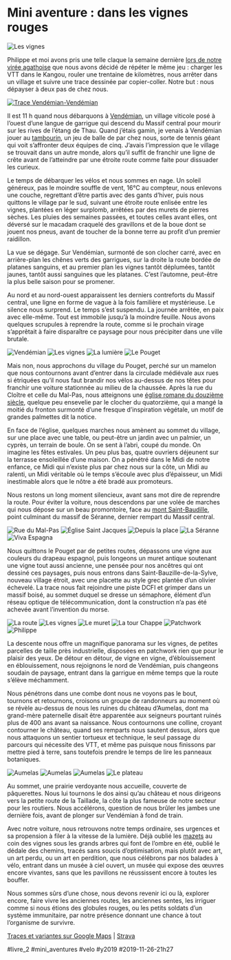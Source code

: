# Mini aventure : dans les vignes rouges

![Les vignes](_i/IMG_7718.webp)

Philippe et moi avons pris une telle claque la semaine dernière [lors de notre virée agathoise](bikepacking-mini-aventure.md) que nous avons décidé de répéter le même jeu : charger les VTT dans le Kangou, rouler une trentaine de kilomètres, nous arrêter dans un village et suivre une trace dessinée par copier-coller. Notre but : nous dépayser à deux pas de chez nous.

[![Trace Vendémian-Vendémian](_i/vendemian1.webp)](https://drive.google.com/open?id=1F2f9N3wKvtDhRG7OhlFi9yl2szTu3QVX&usp=sharing)

Il est 11 h quand nous débarquons à [Vendémian](https://fr.wikipedia.org/wiki/Vend%C3%A9mian), un village viticole posé à l’ouest d’une langue de garrigue qui descend du Massif central pour mourir sur les rives de l’étang de Thau. Quand j’étais gamin, je venais à Vendémian jouer au [tambourin](https://fr.wikipedia.org/wiki/Balle_au_tambourin), un jeu de balle de par chez nous, sorte de tennis géant qui voit s’affronter deux équipes de cinq. J’avais l’impression que le village se trouvait dans un autre monde, alors qu’il suffit de franchir une ligne de crête avant de l’atteindre par une étroite route comme faite pour dissuader les curieux.

Le temps de débarquer les vélos et nous sommes en nage. Un soleil généreux, pas le moindre souffle de vent, 16°C au compteur, nous enlevons une couche, regrettant d’être partis avec des gants d’hiver, puis nous quittons le village par le sud, suivant une étroite route enlisée entre les vignes, plantées en léger surplomb, arrêtées par des murets de pierres sèches. Les pluies des semaines passées, et toutes celles avant elles, ont déversé sur le macadam craquelé des gravillons et de la boue dont se jouent nos pneus, avant de toucher de la bonne terre au profit d’un premier raidillon.

La vue se dégage. Sur Vendémian, surmonté de son clocher carré, avec en arrière-plan les chênes verts des garrigues, sur la droite la route bordée de platanes sanguins, et au premier plan les vignes tantôt déplumées, tantôt jaunes, tantôt aussi sanguines que les platanes. C’est l’automne, peut-être la plus belle saison pour se promener.

Au nord et au nord-ouest apparaissent les derniers contreforts du Massif central, une ligne en forme de vague à la fois familière et mystérieuse. Le silence nous surprend. Le temps s’est suspendu. La journée arrêtée, en paix avec elle-même. Tout est immobile jusqu’à la moindre feuille. Nous avons quelques scrupules à reprendre la route, comme si le prochain virage s’apprêtait à faire disparaître ce paysage pour nous précipiter dans une ville brutale.

![Vendémian](_i/IMG_7618.webp)
![Les vignes](_i/IMG_7625.webp)
![La lumière](_i/IMG_7640.webp)
![Le Pouget](_i/IMG_7656.webp)

Mais non, nous approchons du village du Pouget, perché sur un mamelon que nous contournons avant d’entrer dans la circulade médiévale aux rues si étriquées qu’il nous faut brandir nos vélos au-dessus de nos têtes pour franchir une voiture stationnée au milieu de la chaussée. Après la rue du Cloître et celle du Mal-Pas, nous atteignons une [église romane du douzième siècle](https://monumentum.fr/eglise-saint-jacques-pa00103668.html), quelque peu ensevelie par le clocher du quatorzième, qui a mangé la moitié du fronton surmonté d’une fresque d’inspiration végétale, un motif de grandes palmettes dit la notice.

En face de l’église, quelques marches nous amènent au sommet du village, sur une place avec une table, ou peut-être un jardin avec un palmier, un cyprès, un terrain de boule. On se sent à l’abri, coupé du monde. On imagine les fêtes estivales. Un peu plus bas, quatre ouvriers déjeunent sur la terrasse ensoleillée d’une maison. On a pénétré dans le Midi de notre enfance, ce Midi qui n’existe plus par chez nous sur la côte, un Midi au ralenti, un Midi véritable où le temps s’écoule avec plus d’épaisseur, un Midi inestimable alors que le nôtre a été bradé aux promoteurs.

Nous restons un long moment silencieux, avant sans mot dire de reprendre la route. Pour éviter la voiture, nous descendons par une volée de marches qui nous dépose sur un beau promontoire, face au [mont Saint-Baudille](https://fr.wikipedia.org/wiki/Mont_Saint-Baudille), point culminant du massif de Séranne, dernier rempart du Massif central.

![Rue du Mal-Pas](_i/IMG_7663.webp)
![Église Saint Jacques](_i/IMG_7669.webp)
![Depuis la place](_i/IMG_7674.webp)
![La Séranne](_i/IMG_7668.webp)
![Viva Espagna](_i/IMG_7681.webp)

Nous quittons le Pouget par de petites routes, dépassons une vigne aux couleurs du drapeau espagnol, puis longeons un muret antique soutenant une vigne tout aussi ancienne, une pensée pour nos ancêtres qui ont dessiné ces paysages, puis nous entrons dans Saint-Bauzille-de-la-Sylve, nouveau village étroit, avec une placette au style grec plantée d’un olivier échevelé. La trace nous fait rejoindre une piste DCFI et grimper dans un massif boisé, au sommet duquel se dresse un sémaphore, élément d’un réseau optique de télécommunication, dont la construction n’a pas été achevée avant l’invention du morse.

![La route](_i/IMG_7686.webp)
![Les vignes](_i/IMG_7695.webp)
![Le muret](_i/IMG_7698.webp)
![La tour Chappe](_i/IMG_7703.webp)
![Patchwork](_i/IMG_7709.webp)
![Philippe](_i/IMG_7729.webp)

La descente nous offre un magnifique panorama sur les vignes, de petites parcelles de taille près industrielle, disposées en patchwork rien que pour le plaisir des yeux. De détour en détour, de vigne en vigne, d’éblouissement en éblouissement, nous rejoignons le nord de Vendémian, puis changeons soudain de paysage, entrant dans la garrigue en même temps que la route s’élève méchamment.

Nous pénétrons dans une combe dont nous ne voyons pas le bout, tournons et retournons, croisons un groupe de randonneurs au moment où se révèle au-dessus de nous les ruines du château d’Aumelas, dont ma grand-mère paternelle disait être apparentée aux seigneurs pourtant ruinés plus de 400 ans avant sa naissance. Nous contournons une colline, croyant contourner le château, quand ses remparts nous sautent dessus, alors que nous attaquons un sentier tortueux et technique, le seul passage du parcours qui nécessite des VTT, et même pas puisque nous finissons par mettre pied à terre, sans toutefois prendre le temps de lire les panneaux botaniques.

![Aumelas](_i/IMG_7733.webp)
![Aumelas](_i/IMG_7741.webp)
![Aumelas](_i/IMG_7750.webp)
![Le plateau](_i/IMG_7751.webp)

Au sommet, une prairie verdoyante nous accueille, couverte de pâquerettes. Nous lui tournons le dos ainsi qu’au château et nous dirigeons vers la petite route de la Taillade, la côte la plus fameuse de notre secteur pour les routiers. Nous accélérons, question de nous brûler les jambes une dernière fois, avant de plonger sur Vendémian à fond de train.

Avec notre voiture, nous retrouvons notre temps ordinaire, ses urgences et sa propension à filer à la vitesse de la lumière. Déjà oublié les [mazets](https://fr.wikipedia.org/wiki/Mazet) au coin des vignes sous les grands arbres qui font de l’ombre en été, oublié le dédale des chemins, tracés sans soucis d’optimisation, mais plutôt avec art, un art perdu, ou un art en perdition, que nous célébrons par nos balades à vélo, entrant dans un musée à ciel ouvert, un musée qui expose des œuvres encore vivantes, sans que les pavillons ne réussissent encore à toutes les bouffer.

Nous sommes sûrs d’une chose, nous devons revenir ici ou là, explorer encore, faire vivre les anciennes routes, les anciennes sentes, les irriguer comme si nous étions des globules rouges, ou les petits soldats d’un système immunitaire, par notre présence donnant une chance à tout l’organisme de survivre.

[Traces et variantes sur Google Maps](https://drive.google.com/open?id=1F2f9N3wKvtDhRG7OhlFi9yl2szTu3QVX&usp=sharing) | [Strava](https://www.strava.com/activities/2892852895)

#livre_2 #mini_aventures #velo #y2019 #2019-11-26-21h27
